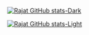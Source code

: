 [![Rajat GitHub stats-Dark](https://rajat-anurag-grs.vercel.app/api?username=wthrajat&show_icons=true&show_stars=false&count_private=true&theme=dark#gh-dark-mode-only&card_width=&custom_title=My%20GitHub%20stats&show=reviews,discussions_started,discussions_answered,prs_merged,prs_merged_percentage)](https://github.com/wthrajat/wthrajat#gh-dark-mode-only)

[![Rajat GitHub stats-Light](https://rajat-anurag-grs.vercel.app/api?username=wthrajat&show_icons=true&count_private=true&theme=default#gh-light-mode-only&card_width=&custom_title=My%20GitHub%20stats)](https://github.com/wthrajat/wthrajat#gh-light-mode-only)


<!--
### 🎶 Vibing to :)
<p align="center">
<img src="https://spotify-github-profile.vercel.app/api/view?uid=312mjqnhb5c73kvsmjzjizlrzx4u&cover_image=true&theme=natemoo-re&show_offline=false&background_color=121212&bar_color=1c71d8&bar_color_cover=false"/>

</p>
<img src="https://grs-vercel-54nx-q514uhgwr-wthrajat.vercel.app/api/top-langs/?username=wthrajat&langs_count=8&layout=compact&hide_border=true&bg_color=161B22&text_color=c9d1d9&title_color=50a6ff&icon_color=3572a5&card_width=&custom_title=Most%20used%20langs:"/>
-->
